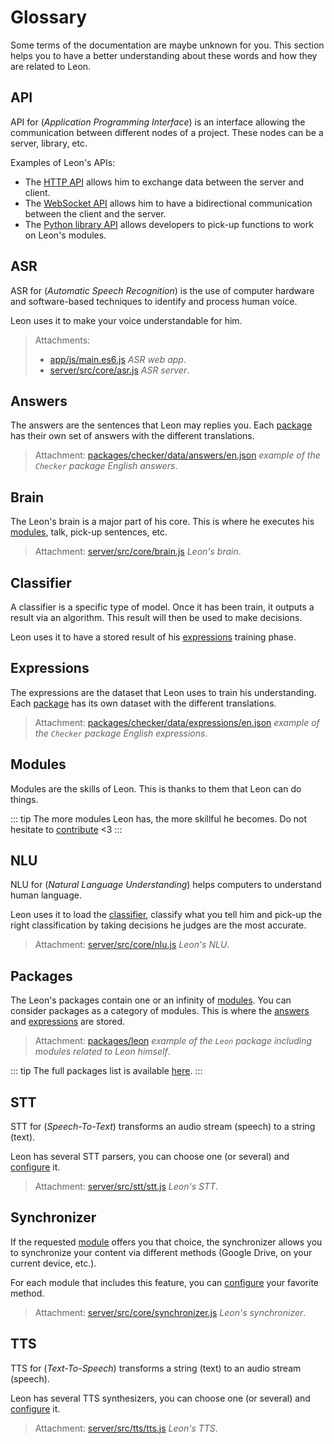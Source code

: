 # Glossary

Some terms of the documentation are maybe unknown for you. This section helps you to have a better understanding about these words and how they are related to Leon.

## API

API for (*Application Programming Interface*) is an interface allowing the communication between different nodes of a project. These nodes can be a server, library, etc.

Examples of Leon's APIs:
- The [HTTP API](https://github.com/leon-ai/leon/tree/develop/server/src/api) allows him to exchange data between the server and client.
- The [WebSocket API](https://github.com/leon-ai/leon/blob/develop/server/src/core/server.js) allows him to have a bidirectional communication between the client and the server.
- The [Python library API](https://github.com/leon-ai/leon/blob/develop/bridges/python/utils.py) allows developers to pick-up functions to work on Leon's modules.

## ASR

ASR for (*Automatic Speech Recognition*) is the use of computer hardware and software-based techniques to identify and process human voice.

Leon uses it to make your voice understandable for him.

> Attachments:
> - [app/js/main.es6.js](https://github.com/leon-ai/leon/blob/develop/app/js/main.es6.js) *ASR web app*.
> - [server/src/core/asr.js](https://github.com/leon-ai/leon/blob/develop/server/src/core/asr.js) *ASR server*.

## Answers

The answers are the sentences that Leon may replies you.
Each [package](/glossary.md#packages) has their own set of answers with the different translations.

> Attachment: [packages/checker/data/answers/en.json](https://github.com/leon-ai/leon/blob/develop/packages/checker/data/answers/en.json) *example of the `Checker` package English answers*.

## Brain

The Leon's brain is a major part of his core. This is where he executes his [modules](/glossary.md#modules), talk, pick-up sentences, etc.

> Attachment: [server/src/core/brain.js](https://github.com/leon-ai/leon/blob/develop/server/src/core/brain.js) *Leon's brain*.

## Classifier

A classifier is a specific type of model. Once it has been train, it outputs a result via an algorithm.
This result will then be used to make decisions.

Leon uses it to have a stored result of his [expressions](/glossary.md#expressions) training phase.

## Expressions

The expressions are the dataset that Leon uses to train his understanding.
Each [package](/glossary.md#packages) has its own dataset with the different translations.

> Attachment: [packages/checker/data/expressions/en.json](https://github.com/leon-ai/leon/blob/develop/packages/checker/data/expressions/en.json) *example of the `Checker` package English expressions*.

## Modules

Modules are the skills of Leon. This is thanks to them that Leon can do things.

::: tip
The more modules Leon has, the more skillful he becomes.
Do not hesitate to [contribute](https://github.com/leon-ai/leon/blob/develop/.github/CONTRIBUTING.md) <3
:::

## NLU

NLU for (*Natural Language Understanding*) helps computers to understand human language.

Leon uses it to load the [classifier](/glossary.md#classifier), classify what you tell him and pick-up the right classification by taking decisions he judges are the most accurate.

> Attachment: [server/src/core/nlu.js](https://github.com/leon-ai/leon/blob/develop/server/src/core/nlu.js) *Leon's NLU*.

## Packages

The Leon's packages contain one or an infinity of [modules](/glossary.md#modules). You can consider packages as a category of modules. This is where the [answers](/glossary.md#answers) and [expressions](/glossary.md#expressions) are stored.

> Attachment: [packages/leon](https://github.com/leon-ai/leon/tree/develop/packages/leon) *example of the `Leon` package including modules related to Leon himself*.

::: tip
The full packages list is available [here](https://github.com/leon-ai/leon/tree/develop/packages).
:::

## STT

STT for (*Speech-To-Text*) transforms an audio stream (speech) to a string (text).

Leon has several STT parsers, you can choose one (or several) and [configure](/configuration.md#stt) it.

> Attachment: [server/src/stt/stt.js](https://github.com/leon-ai/leon/blob/develop/server/src/stt/stt.js) *Leon's STT*.

## Synchronizer

If the requested [module](/glossary.md#modules) offers you that choice, the synchronizer allows you to synchronize your content via different methods (Google Drive, on your current device, etc.).

For each module that includes this feature, you can [configure](/configuration.md#synchronizer) your favorite method.

> Attachment: [server/src/core/synchronizer.js](https://github.com/leon-ai/leon/blob/develop/server/src/core/synchronizer.js) *Leon's synchronizer*.

## TTS

TTS for (*Text-To-Speech*) transforms a string (text) to an audio stream (speech).

Leon has several TTS synthesizers, you can choose one (or several) and [configure](/configuration.md#tts) it.

> Attachment: [server/src/tts/tts.js](https://github.com/leon-ai/leon/blob/develop/server/src/tts/tts.js) *Leon's TTS*.
